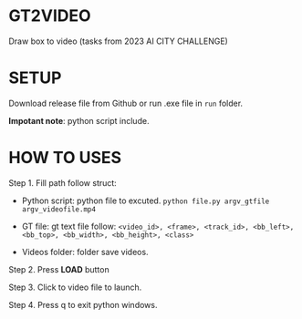 # GT2VIDEO
 Draw box to video (tasks from 2023 AI CITY CHALLENGE)

# SETUP

Download release file from Github or run .exe file in ``` run ``` folder.

**Impotant note**: python script include.
# HOW TO USES
Step 1. Fill path follow struct:

- Python script: python file to excuted. ```python file.py argv_gtfile argv_videofile.mp4```

- GT file: gt text file follow: ```<video_id>, <frame>, <track_id>, <bb_left>, <bb_top>, <bb_width>, <bb_height>, <class>```

- Videos folder: folder save videos.

Step 2. Press **LOAD** button

Step 3. Click to video file to launch. 

Step 4. Press q to exit python windows.